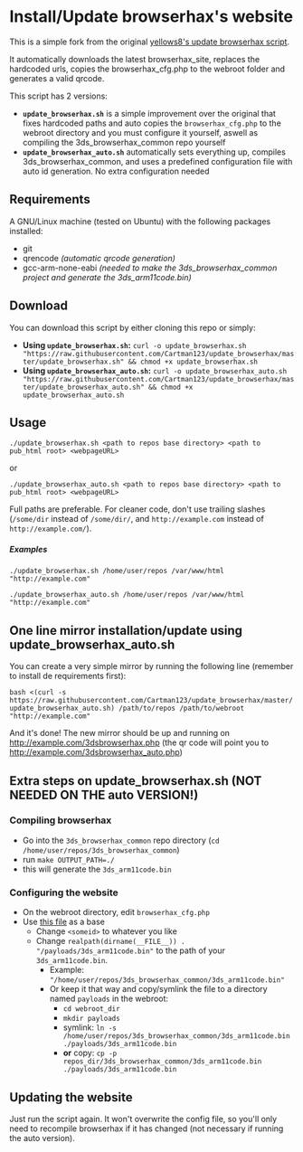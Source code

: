 # Install/Update browserhax's website

This is a simple fork from the original [yellows8's update browserhax script](https://github.com/yellows8/browserhax_site).

It automatically downloads the latest browserhax_site, replaces the hardcoded urls, copies the browserhax_cfg.php to the webroot folder and generates a valid qrcode.

This script has 2 versions:
- **`update_browserhax.sh`** is a simple improvement over the original that fixes hardcoded paths and auto copies the `browserhax_cfg.php` to the webroot directory and you must configure it yourself, aswell as compiling the 3ds_browserhax_common repo yourself
- **`update_browserhax_auto.sh`** automatically sets everything up, compiles 3ds_browserhax_common, and uses a predefined configuration file with auto id generation. No extra configuration needed

## Requirements
A GNU/Linux machine (tested on Ubuntu) with the following packages installed:
- git
- qrencode *(automatic qrcode generation)*
- gcc-arm-none-eabi *(needed to make the 3ds_browserhax_common project and generate the 3ds_arm11code.bin)*

## Download

You can download this script by either cloning this repo or simply:

- **Using `update_browserhax.sh`:** `curl -o update_browserhax.sh "https://raw.githubusercontent.com/Cartman123/update_browserhax/master/update_browserhax.sh" && chmod +x update_browserhax.sh`
- **Using `update_browserhax_auto.sh`:** `curl -o update_browserhax_auto.sh "https://raw.githubusercontent.com/Cartman123/update_browserhax/master/update_browserhax_auto.sh" && chmod +x update_browserhax_auto.sh`

## Usage

`./update_browserhax.sh <path to repos base directory> <path to pub_html root> <webpageURL>`

or

`./update_browserhax_auto.sh <path to repos base directory> <path to pub_html root> <webpageURL>`

Full paths are preferable. For cleaner code, don't use trailing slashes (`/some/dir` instead of `/some/dir/`, and `http://example.com` instead of `http://example.com/`).

##### Examples

`./update_browserhax.sh /home/user/repos /var/www/html "http://example.com"`

`./update_browserhax_auto.sh /home/user/repos /var/www/html "http://example.com"`

## One line mirror installation/update using update_browserhax_auto.sh

You can create a very simple mirror by running the following line (remember to install de requirements first):

`bash <(curl -s https://raw.githubusercontent.com/Cartman123/update_browserhax/master/update_browserhax_auto.sh) /path/to/repos /path/to/webroot "http://example.com"`

And it's done! The new mirror should be up and running on http://example.com/3dsbrowserhax.php (the qr code will point you to http://example.com/3dsbrowserhax_auto.php)

## Extra steps on update_browserhax.sh (NOT NEEDED ON THE auto VERSION!)

### Compiling browserhax

- Go into the `3ds_browserhax_common` repo directory (`cd /home/user/repos/3ds_browserhax_common`)
- run `make OUTPUT_PATH=./`
- this will generate the `3ds_arm11code.bin`


### Configuring the website

- On the webroot directory, edit `browserhax_cfg.php`
- Use [this file](https://github.com/Cartman123/update_browserhax/blob/master/browserhax_cfg.php) as a base
  - Change `<someid>` to whatever you like
  - Change `realpath(dirname(__FILE__)) . "/payloads/3ds_arm11code.bin"` to the path of your `3ds_arm11code.bin`.
    - Example: `"/home/user/repos/3ds_browserhax_common/3ds_arm11code.bin"`
    - Or keep it that way and copy/symlink the file to a directory named `payloads` in the webroot:
      - `cd webroot_dir`
      - `mkdir payloads`
      - symlink: `ln -s /home/user/repos/3ds_browserhax_common/3ds_arm11code.bin ./payloads/3ds_arm11code.bin`
      - **or** copy: `cp -p repos_dir/3ds_browserhax_common/3ds_arm11code.bin ./payloads/3ds_arm11code.bin`


## Updating the website

Just run the script again. It won't overwrite the config file, so you'll only need to recompile browserhax if it has changed (not necessary if running the auto version).


